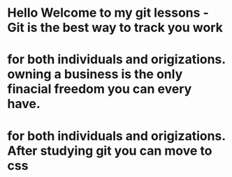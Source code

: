 # Hello Welcome to my git lessons - Git is the best way to track you work

# for both individuals and origizations. owning a business is the only finacial freedom you can every have.



# for both individuals and origizations. After studying git you can move to css



